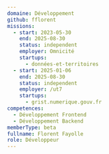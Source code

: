 ```yaml
---
domaine: Développement
github: fflorent
missions:
  - start: 2023-05-30
    end: 2025-08-30
    status: independent
    employer: Omnicité
    startups:
      - données-et-territoires
  - start: 2025-01-06
    end: 2025-08-30
    status: independent
    employer: /ut7
    startups:
      - grist.numerique.gouv.fr
competences:
  - Développement Frontend
  - Développement Backend
memberType: beta
fullname: Florent Fayolle
role: Développeur
---
```

